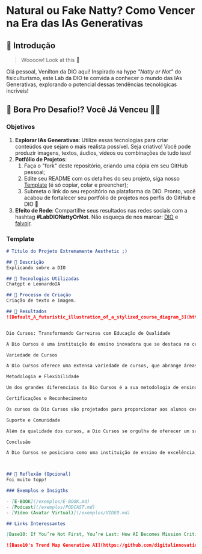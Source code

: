 # Natural ou Fake Natty? Como Vencer na Era das IAs Generativas

## 🚀 Introdução

> Woooow! Look at this 👀

Olá pessoal, Venilton da DIO aqui! Inspirado na hype _"Natty or Not"_ do fisiculturismo, este Lab da DIO te convida a conhecer o mundo das IAs Generativas, explorando o potencial dessas tendências tecnológicas incríveis!

## 🎯 Bora Pro Desafio!? Você Já Venceu 💪🤓

### Objetivos

1. **Explorar IAs Generativas**: Utilize essas tecnologias para criar conteúdos que sejam o mais realista possível. Seja criativo! Você pode produzir imagens, textos, áudios, vídeos ou combinações de tudo isso!
1. **Potfólio de Projetos**:
    1. Faça o "fork" deste repositório, criando uma cópia em seu GitHub pessoal;
    2. Edite seu README com os detalhes do seu projeto, siga nosso [Template](#template) (é só copiar, colar e preencher);
    3. Submeta o link do seu repositório na plataforma da DIO. Pronto, você acabou de fortalecer seu portfólio de projetos nos perfis do GitHub e DIO 🚀
1. **Efeito de Rede**: Compartilhe seus resultados nas redes sociais com a hashtag **#LabDIONattyOrNot**. Não esqueça de nos marcar: [DIO](https://www.linkedin.com/school/dio-makethechange) e [falvojr](https://www.linkedin.com/in/falvojr).

### Template

```markdown
# Título do Projeto Extremamente Aesthetic ;)

## 📒 Descrição
Explicando sobre a DIO

## 🤖 Tecnologias Utilizadas
Chatgpt e LeonardoIA

## 🧐 Processo de Criação
Criação de texto e imagem.

## 🚀 Resultados
![Default_A_futuristic_illustration_of_a_stylized_course_diagram_3](https://github.com/user-attachments/assets/ce8db67e-a128-4eed-9f35-c3480d1fbbb9)


Dio Cursos: Transformando Carreiras com Educação de Qualidade

A Dio Cursos é uma instituição de ensino inovadora que se destaca no cenário educacional brasileiro, oferecendo uma ampla gama de cursos voltados para o desenvolvimento profissional e pessoal. Com uma abordagem moderna e flexível, a Dio Cursos visa atender às necessidades de alunos e profissionais que buscam aprimorar suas habilidades e conquistar novos patamares em suas carreiras.

Variedade de Cursos

A Dio Cursos oferece uma extensa variedade de cursos, que abrange áreas como tecnologia, marketing, negócios, finanças e desenvolvimento pessoal. Seja você um iniciante em busca de uma base sólida ou um profissional experiente buscando especialização, a Dio Cursos tem opções para atender às suas necessidades. Os cursos são elaborados por especialistas da indústria e atualizados regularmente para refletir as últimas tendências e inovações do mercado.

Metodologia e Flexibilidade

Um dos grandes diferenciais da Dio Cursos é a sua metodologia de ensino. A instituição adota um formato de aprendizado online, permitindo que os alunos acessem o material didático de qualquer lugar e a qualquer momento. Essa flexibilidade é ideal para quem tem uma agenda apertada ou prefere estudar no seu próprio ritmo. Além disso, a Dio Cursos utiliza uma combinação de videoaulas, materiais escritos, e atividades práticas para garantir uma experiência de aprendizado envolvente e eficaz.

Certificações e Reconhecimento

Os cursos da Dio Cursos são projetados para proporcionar aos alunos certificações reconhecidas no mercado, que podem ser um diferencial significativo em processos seletivos e promoções. Com parcerias estratégicas e uma reputação sólida, a Dio Cursos é uma escolha confiável para quem busca se destacar profissionalmente e agregar valor ao seu currículo.

Suporte e Comunidade

Além da qualidade dos cursos, a Dio Cursos se orgulha de oferecer um suporte eficiente e uma comunidade ativa. Os alunos têm acesso a fóruns, grupos de discussão e suporte técnico para esclarecer dúvidas e compartilhar experiências. A interação com colegas e mentores enriquece o processo de aprendizagem e cria uma rede de contatos valiosa.

Conclusão

A Dio Cursos se posiciona como uma instituição de ensino de excelência, comprometida com a educação de qualidade e a transformação de carreiras. Com uma vasta gama de cursos, metodologia flexível, certificações reconhecidas e um forte suporte à comunidade, a Dio Cursos é uma escolha excelente para quem deseja investir no desenvolvimento profissional e alcançar novos objetivos.



## 💭 Reflexão (Opcional)
Foi muito topp!

### Exemplos e Insigths

- [E-BOOK](/exemplos/E-BOOK.md)
- [Podcast](/exemplos/PODCAST.md)
- [Vídeo (Avatar Virtual)](/exemplos/VIDEO.md)

## Links Interessantes

[Base10: If You’re Not First, You’re Last: How AI Becomes Mission Critical](https://base10.vc/post/generative-ai-mission-critical/)

![Base10's Trend Map Generative AI](https://github.com/digitalinnovationone/lab-natty-or-not/assets/730492/f4df26e8-f8f7-4419-8252-c69d73ea930c)
